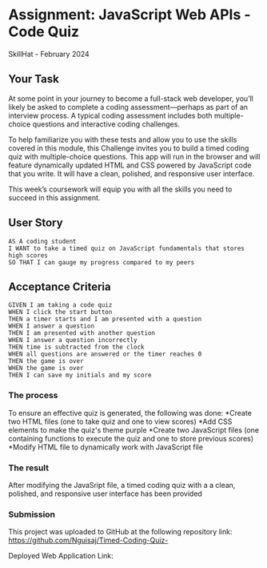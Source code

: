 # Assignment: JavaScript Web APIs - Code Quiz

  SkillHat - February 2024

## Your Task

At some point in your journey to become a full-stack web developer, you’ll likely be asked to complete a coding assessment&mdash;perhaps as part of an interview process. A typical coding assessment includes both multiple-choice questions and interactive coding challenges. 

To help familiarize you with these tests and allow you to use the skills covered in this module, this Challenge invites you to build a timed coding quiz with multiple-choice questions. This app will run in the browser and will feature dynamically updated HTML and CSS powered by JavaScript code that you write. It will have a clean, polished, and responsive user interface. 

This week’s coursework will equip you with all the skills you need to succeed in this assignment.

## User Story

```
AS A coding student
I WANT to take a timed quiz on JavaScript fundamentals that stores high scores
SO THAT I can gauge my progress compared to my peers
```

## Acceptance Criteria

```
GIVEN I am taking a code quiz
WHEN I click the start button
THEN a timer starts and I am presented with a question
WHEN I answer a question
THEN I am presented with another question
WHEN I answer a question incorrectly
THEN time is subtracted from the clock
WHEN all questions are answered or the timer reaches 0
THEN the game is over
WHEN the game is over
THEN I can save my initials and my score
```
### The process
To ensure an effective quiz is generated, the following was done:
*Create two HTML files (one to take quiz and one to view scores)
*Add CSS elements to make the quiz's theme purple
*Create two JavaScript files (one containing functions to execute the quiz and one to store previous scores)
*Modify HTML file to dynamically work with JavaScript file


### The result

After modifying the JavaSript file, a timed coding quiz with a a clean, polished, and responsive user interface has been provided

### Submission

This project was uploaded to GitHub at the following repository link: https://github.com/Nguisaj/Timed-Coding-Quiz-

Deployed Web Application Link: 







